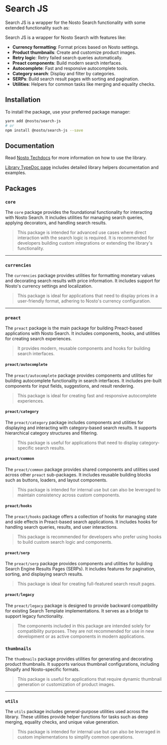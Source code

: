 # Search JS

Search JS is a wrapper for the Nosto Search functionality with some extended functionality such as:

Search JS is a wrapper for Nosto Search with features like:

* **Currency formatting**: Format prices based on Nosto settings.
* **Product thumbnails**: Create and customize product images.
* **Retry logic**: Retry failed search queries automatically.
* **Preact components**: Build modern search interfaces.
* **Autocomplete**: Fast and responsive autocomplete tools.
* **Category search**: Display and filter by categories.
* **SERPs**: Build search result pages with sorting and pagination.
* **Utilities**: Helpers for common tasks like merging and equality checks.
  
## Installation
To install the package, use your preferred package manager:

```bash
yarn add @nosto/search-js
# or
npm install @nosto/search-js --save
```

## Documentation

Read [Nosto Techdocs](https://docs.nosto.com/techdocs/apis/frontend/oss/search-js) for more information on how to use the library.

[Library TypeDoc page](https://nosto.github.io/search-js/) includes detailed library helpers documentation and examples.

## Packages

### `core`
The `core` package provides the foundational functionality for interacting with Nosto Search. It includes utilities for managing search queries, applying decorators, and handling search results.

> This package is intended for advanced use cases where direct interaction with the search logic is required. It is recommended for developers building custom integrations or extending the library's functionality.

---

### `currencies`
The `currencies` package provides utilities for formatting monetary values and decorating search results with price information. It includes support for Nosto's currency settings and localization.

> This package is ideal for applications that need to display prices in a user-friendly format, adhering to Nosto's currency configuration.

---

### `preact`
The `preact` package is the main package for building Preact-based applications with Nosto Search. It includes components, hooks, and utilities for creating search experiences.

> It provides modern, reusable components and hooks for building search interfaces.
#### `preact/autocomplete`
The `preact/autocomplete` package provides components and utilities for building autocomplete functionality in search interfaces. It includes pre-built components for input fields, suggestions, and result rendering.

> This package is ideal for creating fast and responsive autocomplete experiences.

#### `preact/category`
The `preact/category` package includes components and utilities for displaying and interacting with category-based search results. It supports hierarchical category structures and filtering.

> This package is useful for applications that need to display category-specific search results.

#### `preact/common`
The `preact/common` package provides shared components and utilities used across other `preact` sub-packages. It includes reusable building blocks such as buttons, loaders, and layout components.

> This package is intended for internal use but can also be leveraged to maintain consistency across custom components.

#### `preact/hooks`
The `preact/hooks` package offers a collection of hooks for managing state and side effects in Preact-based search applications. It includes hooks for handling search queries, results, and user interactions.

> This package is recommended for developers who prefer using hooks to build custom search logic and components.

#### `preact/serp`
The `preact/serp` package provides components and utilities for building Search Engine Results Pages (SERPs). It includes features for pagination, sorting, and displaying search results.

> This package is ideal for creating full-featured search result pages.
#### `preact/legacy`
The `preact/legacy` package is designed to provide backward compatibility for existing Search Template implementations. It serves as a bridge to support legacy functionality.

> The components included in this package are intended solely for compatibility purposes. They are not recommended for use in new development or as active components in modern applications.

### `thumbnails`
The `thumbnails` package provides utilities for generating and decorating product thumbnails. It supports various thumbnail configurations, including Shopify and Nosto-specific formats.

> This package is useful for applications that require dynamic thumbnail generation or customization of product images.

---

### `utils`
The `utils` package includes general-purpose utilities used across the library. These utilities provide helper functions for tasks such as deep merging, equality checks, and unique value generation.

> This package is intended for internal use but can also be leveraged in custom implementations to simplify common operations.